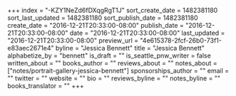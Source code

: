 +++
index = "-KZY1NeZd6fDXqgRgT1J"
sort_create_date = 1482381180
sort_last_updated = 1482381180
sort_publish_date = 1482381180
create_date = "2016-12-21T20:33:00-08:00"
publish_date = "2016-12-21T20:33:00-08:00"
date = "2016-12-21T20:33:00-08:00"
last_updated = "2016-12-21T20:33:00-08:00"
preview_url = "4e615378-2fcf-26b0-73f1-e83aec2671e4"
byline = "Jessica Bennett"
title = "Jessica Bennett"
alphabetize_by = "bennett"
is_draft = ""
is_seattle_pnw_writer = false
written_about = ""
books_author = ""
reviews_about = ""
notes_about = ["notes/portrait-gallery-jessica-bennett"]
sponsorships_author = ""
email = ""
twitter = ""
website = ""
bio = ""
reviews_byline = ""
notes_byline = ""
books_translator = ""
+++

